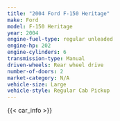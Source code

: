```yaml
---
title: "2004 Ford F-150 Heritage"
make: Ford
model: F-150 Heritage
year: 2004
engine-fuel-type: regular unleaded
engine-hp: 202
engine-cylinders: 6
transmission-type: Manual
driven-wheels: Rear wheel drive
number-of-doors: 2
market-category: N/A
vehicle-size: Large
vehicle-style: Regular Cab Pickup
---
```


{{< car_info >}}
